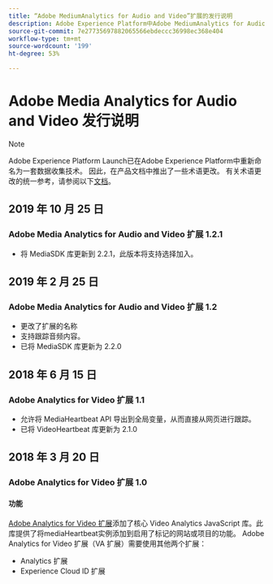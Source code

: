 ```yaml
---
title: “Adobe MediumAnalytics for Audio and Video”扩展的发行说明
description: Adobe Experience Platform中Adobe MediumAnalytics for Audio and Video标记扩展的最新发行说明。
source-git-commit: 7e27735697882065566ebdeccc36998ec368e404
workflow-type: tm+mt
source-wordcount: '199'
ht-degree: 53%

---
```


# Adobe Media Analytics for Audio and Video 发行说明

>[!NOTE]
>
>Adobe Experience Platform Launch已在Adobe Experience Platform中重新命名为一套数据收集技术。 因此，在产品文档中推出了一些术语更改。 有关术语更改的统一参考，请参阅以下[文档](../../../term-updates.md)。

## 2019 年 10 月 25 日

### Adobe Media Analytics for Audio and Video 扩展 1.2.1

* 将 MediaSDK 库更新到 2.2.1，此版本将支持选择加入。

## 2019 年 2 月 25 日

### Adobe Media Analytics for Audio and Video 扩展 1.2

* 更改了扩展的名称
* 支持跟踪音频内容。
* 已将 MediaSDK 库更新为 2.2.0

## 2018 年 6 月 15 日

### Adobe Analytics for Video 扩展 1.1

* 允许将 MediaHeartbeat API 导出到全局变量，从而直接从网页进行跟踪。
* 已将 VideoHeartbeat 库更新为 2.1.0

## 2018 年 3 月 20 日

### Adobe Analytics for Video 扩展 1.0

#### **功能**

[Adobe Analytics for Video 扩展](../media-analytics/overview.md)添加了核心 Video Analytics JavaScript 库。此库提供了将mediaHeartbeat实例添加到启用了标记的网站或项目的功能。 Adobe Analytics for Video 扩展（VA 扩展）需要使用其他两个扩展：

* Analytics 扩展
* Experience Cloud ID 扩展
